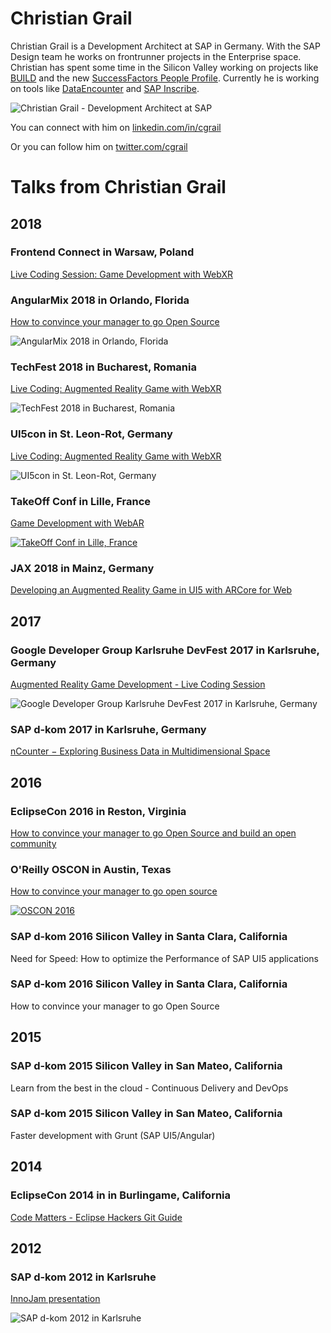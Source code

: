 # Christian Grail

Christian Grail is a Development Architect at SAP in Germany. With the SAP Design team he works on frontrunner projects in the Enterprise space. Christian has spent some time in the Silicon Valley working on projects like [BUILD](https://www.build.me/) and the new [SuccessFactors People Profile](https://www.youtube.com/watch?v=0uIApuOxG8A). Currently he is working on tools like [DataEncounter](https://experience.sap.com/news/sap-wins-ux-design-award-with-data-encounter/) and [SAP Inscribe](https://news.sap.com/2018/06/sap-inscribe-bottom-up-innovation-story/).

![Christian Grail - Development Architect at SAP](photos/christian-grail.jpg)

You can connect with him on [linkedin.com/in/cgrail](https://www.linkedin.com/in/cgrail/)

Or you can follow him on [twitter.com/cgrail](https://twitter.com/cgrail)

# Talks from Christian Grail

## 2018

### Frontend Connect in Warsaw, Poland
[Live Coding Session: Game Development with WebXR](https://frontend-con.io/speakers/#christian)

### AngularMix 2018 in Orlando, Florida
[How to convince your manager to go Open Source](https://angularmix.com/#!/speakers/Christian%20Grail)

![AngularMix 2018 in Orlando, Florida](photos/AngulaxMix_2018.jpg)

### TechFest 2018 in Bucharest, Romania
[Live Coding: Augmented Reality Game with WebXR](https://2018.techfest.ro/techjam/)

![TechFest 2018 in Bucharest, Romania](photos/TechFest_2018.JPG)

### UI5con in St. Leon-Rot, Germany
[Live Coding: Augmented Reality Game with WebXR](https://openui5.org/ui5con/material2018.html)

![UI5con in St. Leon-Rot, Germany](photos/UI5Con_2018.jpg)

### TakeOff Conf in Lille, France
[Game Development with WebAR](https://youtu.be/P99LOv23zZw)

[![TakeOff Conf in Lille, France](photos/TakeOff_2018.png)](https://youtu.be/P99LOv23zZw)

### JAX 2018 in Mainz, Germany
[Developing an Augmented Reality Game in UI5 with ARCore for Web](https://jax.de/web-development-javascript/developing-an-augmented-reality-game-in-ui5-with-arcore-for-web/)

## 2017

### Google Developer Group Karlsruhe DevFest 2017 in Karlsruhe, Germany
[Augmented Reality Game Development - Live Coding Session](http://www.devfestka.de/info)

![Google Developer Group Karlsruhe DevFest 2017 in Karlsruhe, Germany](photos/DevFestKA_2017.jpg)

### SAP d-kom 2017 in Karlsruhe, Germany
[nCounter − Exploring Business Data in Multidimensional Space](https://experience.sap.com/news/sap-wins-ux-design-award-with-data-encounter/)

## 2016

### EclipseCon 2016 in Reston, Virginia
[How to convince your manager to go Open Source and build an open community](https://www.eclipsecon.org/na2016/session/how-convince-your-manager-go-open-source-and-build-open-community-eclipse-iot.html)

### O'Reilly OSCON in Austin, Texas
[How to convince your manager to go open source](https://www.oreilly.com/library/view/oscon-2016-video/9781491965153/video247467.html)

[![OSCON  2016](photos/OSCON_2016.png)](https://www.oreilly.com/library/view/oscon-2016-video/9781491965153/video247467.html)


### SAP d-kom 2016 Silicon Valley in Santa Clara, California
Need for Speed: How to optimize the Performance of SAP UI5 applications

### SAP d-kom 2016 Silicon Valley in Santa Clara, California
How to convince your manager to go Open Source

## 2015

### SAP d-kom 2015 Silicon Valley in San Mateo, California
Learn from the best in the cloud - Continuous Delivery and DevOps

### SAP d-kom 2015 Silicon Valley in San Mateo, California
Faster development with Grunt (SAP UI5/Angular)

## 2014

### EclipseCon 2014 in in Burlingame, California
[Code Matters - Eclipse Hackers Git Guide](http://www.eclipsecon.org/na2014/session/code-matters-eclipse-hackers-git-guide.html)

## 2012

### SAP d-kom 2012 in Karlsruhe
[InnoJam presentation](https://blogs.sap.com/2012/03/28/and-the-winner-is-pre-dkom-innojam-2012-rot-is-over-now/)

![SAP d-kom 2012 in Karlsruhe](photos/DKOM_2012.jpg)
